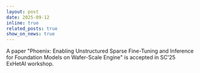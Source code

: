 ```yaml
---
layout: post
date: 2025-09-12
inline: true
related_posts: true
show_on_news: true
---
```


A paper "Phoenix: Enabling Unstructured Sparse Fine-Tuning and Inference for Foundation Models on Wafer-Scale Engine" is accepted in SC'25 ExHetAI workshop.

